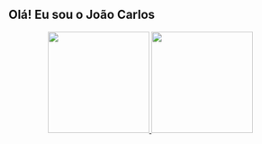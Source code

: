## Olá! Eu sou o João Carlos
<div align="center">
  <a href="https://github.com/devjaum">
  <img height="180em" src="https://github-readme-stats.vercel.app/api?username=devjaum&show_icons=true&theme=dark&include_all_commits=true&count_private=true"/>
  <img height="180em" src="https://github-readme-stats.vercel.app/api/top-langs/?username=devjaum&layout=compact&langs_count=7&theme=dark"/>
</div>
